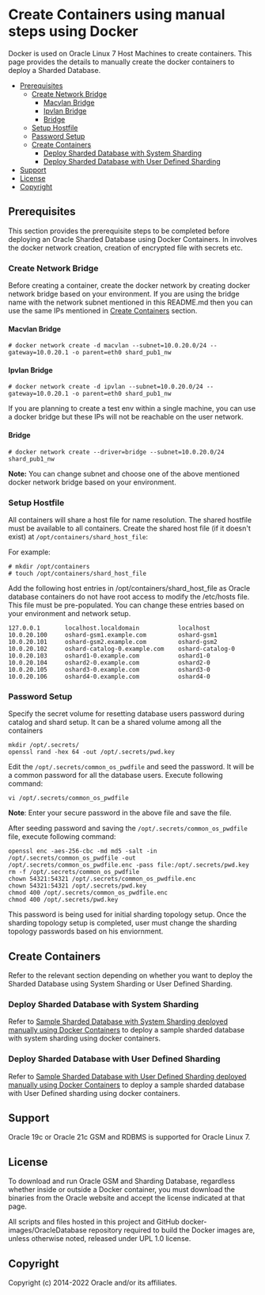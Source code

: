 # Create Containers using manual steps using Docker

Docker is used on Oracle Linux 7 Host Machines to create containers. This page provides the details to manually create the docker containers to deploy a Sharded Database.

- [Prerequisites](#prerequisites)
  - [Create Network Bridge](#create-network-bridge)
    - [Macvlan Bridge](#macvlan-bridge)
    - [Ipvlan Bridge](#ipvlan-bridge)
    - [Bridge](#bridge)
  - [Setup Hostfile](#setup-hostfile)
  - [Password Setup](#password-setup)
  - [Create Containers](#create-containers)
    - [Deploy Sharded Database with System Sharding](#deploy-sharded-database-with-system-sharding)
    - [Deploy Sharded Database with User Defined Sharding](#deploy-sharded-database-with-user-defined-sharding)
- [Support](#support)
- [License](#license)
- [Copyright](#copyright)



## Prerequisites

This section provides the prerequisite steps to be completed before deploying an Oracle Sharded Database using Docker Containers. In involves the docker network creation, creation of encrypted file with secrets etc. 


### Create Network Bridge

Before creating a container, create the docker network by creating docker network bridge based on your environment. If you are using the bridge name with the network subnet mentioned in this README.md then you can use the same IPs mentioned in [Create Containers](#create-containers) section.

#### Macvlan Bridge

```
# docker network create -d macvlan --subnet=10.0.20.0/24 --gateway=10.0.20.1 -o parent=eth0 shard_pub1_nw
```

#### Ipvlan Bridge

```
# docker network create -d ipvlan --subnet=10.0.20.0/24 --gateway=10.0.20.1 -o parent=eth0 shard_pub1_nw
```

If you are planning to create a test env within a single machine, you can use a docker bridge but these IPs will not be reachable on the user network.

#### Bridge

```
# docker network create --driver=bridge --subnet=10.0.20.0/24 shard_pub1_nw
```

**Note:** You can change subnet and choose one of the above mentioned docker network bridge based on your environment.

### Setup Hostfile

All containers will share a host file for name resolution.  The shared hostfile must be available to all containers. Create the shared host file (if it doesn't exist) at `/opt/containers/shard_host_file`:

For example:

```
# mkdir /opt/containers
# touch /opt/containers/shard_host_file
```

Add the following host entries in /opt/containers/shard_host_file as Oracle database containers do not have root access to modify the /etc/hosts file. This file must be pre-populated. You can change these entries based on your environment and network setup.

```
127.0.0.1       localhost.localdomain           localhost
10.0.20.100     oshard-gsm1.example.com         oshard-gsm1
10.0.20.101     oshard-gsm2.example.com         oshard-gsm2
10.0.20.102     oshard-catalog-0.example.com    oshard-catalog-0
10.0.20.103     oshard1-0.example.com           oshard1-0
10.0.20.104     oshard2-0.example.com           oshard2-0
10.0.20.105     oshard3-0.example.com           oshard3-0
10.0.20.106     oshard4-0.example.com           oshard4-0
```

### Password Setup

Specify the secret volume for resetting database users password during catalog and shard setup. It can be a shared volume among all the containers

```
mkdir /opt/.secrets/
openssl rand -hex 64 -out /opt/.secrets/pwd.key
```

Edit the `/opt/.secrets/common_os_pwdfile` and seed the password. It will be a common password for all the database users. Execute following command:

```
vi /opt/.secrets/common_os_pwdfile
```

**Note**: Enter your secure password in the above file and save the file.

After seeding password and saving the `/opt/.secrets/common_os_pwdfile` file, execute following command:

```
openssl enc -aes-256-cbc -md md5 -salt -in /opt/.secrets/common_os_pwdfile -out /opt/.secrets/common_os_pwdfile.enc -pass file:/opt/.secrets/pwd.key
rm -f /opt/.secrets/common_os_pwdfile
chown 54321:54321 /opt/.secrets/common_os_pwdfile.enc
chown 54321:54321 /opt/.secrets/pwd.key
chmod 400 /opt/.secrets/common_os_pwdfile.enc
chmod 400 /opt/.secrets/pwd.key
```

This password is being used for initial sharding topology setup. Once the sharding topology setup is completed, user must change the sharding topology passwords based on his enviornment.

## Create Containers

Refer to the relevant section depending on whether you want to deploy the Sharded Database using System Sharding or User Defined Sharding.

### Deploy Sharded Database with System Sharding

Refer to [Sample Sharded Database with System Sharding deployed manually using Docker Containers](./docker-sharded-database-with-system-sharding.md) to deploy a sample sharded database with system sharding using docker containers.

### Deploy Sharded Database with User Defined Sharding

Refer to [Sample Sharded Database with User Defined Sharding deployed manually using Docker Containers](./docker-sharded-database-with-user-defined-sharding.md) to deploy a sample sharded database with User Defined sharding using docker containers.


## Support

Oracle 19c or Oracle 21c GSM and RDBMS is supported for Oracle Linux 7.

## License

To download and run Oracle GSM and Sharding Database, regardless whether inside or outside a Docker container, you must download the binaries from the Oracle website and accept the license indicated at that page.

All scripts and files hosted in this project and GitHub docker-images/OracleDatabase repository required to build the Docker images are, unless otherwise noted, released under UPL 1.0 license.

## Copyright

Copyright (c) 2014-2022 Oracle and/or its affiliates.